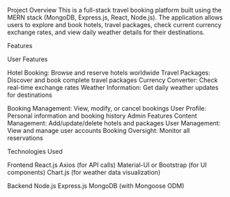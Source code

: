 Project Overview
This is a full-stack travel booking platform built using the MERN stack (MongoDB, Express.js, React, Node.js). The application allows users to explore and book hotels, travel packages, check current currency exchange rates, and view daily weather details for their destinations.

Features

User Features

Hotel Booking: Browse and reserve hotels worldwide
Travel Packages: Discover and book complete travel packages
Currency Converter: Check real-time exchange rates
Weather Information: Get daily weather updates for destinations

Booking Management: View, modify, or cancel bookings
User Profile: Personal information and booking history
Admin Features
Content Management: Add/update/delete hotels and packages
User Management: View and manage user accounts
Booking Oversight: Monitor all reservations

Technologies Used

Frontend
React.js
Axios (for API calls)
Material-UI or Bootstrap (for UI components)
Chart.js (for weather data visualization)

Backend
Node.js
Express.js
MongoDB (with Mongoose ODM)
